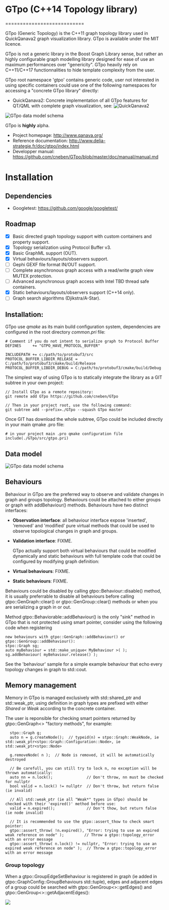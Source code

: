 # GTpo  (C++14 Topology library)
===========================

GTpo (Generic Topology) is the C++11 graph topology library used in QuickQanava2 graph visualization library. GTpo is available under the 
MIT licence.

GTpo is not a generic library in the Boost Graph Library sense, but rather an highly configurable graph modelling library designed for
ease of use an maximum performances over "genericity". GTpo heavily rely on C++11/C++17 functionnalities to hide template complexity from the user. 

GTpo root namespace 'gtpo' contains generic code, user not interested in using specific containers could use one of the following namespaces for accessing a 
"concrete GTpo library" directly:
    
* QuickQanava2: Concrete implementation of all GTpo features for QT/QML with complete graph visualization, see: ![QuickQanava2](https://github.com/cneben/QuickQanava)

![GTpo data model schema](https://github.com/cneben/QuickQanava/GTpo/blob/devel/doc/graph-datamodel.png)

GTpo is **highly** alpha.

+ Project homepage: http://www.qanava.org/
+ Reference documentation: http://www.delia-strategie.fr/doc/gtpo/index.html
+ Developper manual: https://github.com/cneben/GTpo/blob/master/doc/manual/manual.md

# Installation

## Dependencies
* Googletest: https://github.com/google/googletest/ 

## Roadmap

- [X] Basic directed graph topology support with custom containers and property support.
- [X] Topology serialization using Protocol Buffer v3.
- [X] Basic GraphML support (OUT).
- [X] Virtual behaviours/layouts/observers support.
- [ ] Gephi GEXF file format IN/OUT support.
- [ ] Complete asynchronous graph access with a read/write graph view MUTEX protection.
- [ ] Advanced asynchronous graph access with Intel TBD thread safe containers.
- [X] Static behaviours/layouts/observers support (C++14 only).
- [ ] Graph search algorithms (Djikstra/A-Star).

## Installation:
GTpo use _qmake_ as its main build configuration system, dependencies are configured in the root directory _common.pri_ file:

~~~~~~~~~~~~~{.cpp}master
# Comment if you do not intent to serialize graph to Protocol Buffer
DEFINES     += "GTPO_HAVE_PROTOCOL_BUFFER"

INCLUDEPATH += c:/path/to/protobuf3/src
PROTOCOL_BUFFER_LIBDIR_RELEASE = C:/path/to/protobuf3/cmake/build/Release
PROTOCOL_BUFFER_LIBDIR_DEBUG = C:/path/to/protobuf3/cmake/build/Debug
~~~~~~~~~~~~~

The simplest way of using GTpo is to statically integrate the library as a GIT subtree in your own project:

~~~~~~~~~~~~~{.cpp}
// Install GTpo as a remote repository:
git remote add GTpo https://github.com/cneben/GTpo

// Then in your project root, use the following command:
git subtree add --prefix=./GTpo --squash GTpo master 
~~~~~~~~~~~~~

Once GIT has download the whole subtree, GTpo could be included directly in your main
qmake .pro file:

~~~~~~~~~~~~~{.cpp}
# in your project main .pro qmake configuration file
include(./GTpo/src/gtpo.pri)
~~~~~~~~~~~~~



Data model
------------------

![GTpo data model schema](https://github.com/cneben/GTpo/blob/master/doc/graph-datamodel.png)


Behaviours
-------------

  Behaviour in GTpo are the preferred way to observe and validate changes in graph and groups topology. Behaviours could be attached to either
groups or graph with addBehaviour() methods.  Behaviours have two distinct interfaces:
+ **Observation interface**: all behaviour interface expose 'inserted', 'removed' and 'modified' pure virtual methods that could be used to
 observe topological changes in graph and groups.
+ **Validation interface**: FIXME.

   GTpo actually support both virtual behaviours that could be modified dynamically and static behaviours with full template code that could be configured
by modifying graph definition:
+ **Virtual behaviours**: FIXME.
+ **Static behaviours**: FIXME.

 Behaviours could be disabled by calling gtpo::Behaviour::disable() method, it is usually preferrable to disable all behaviours before calling gtpo::GenGraph::clear() or
 gtpo::GenGroup::clear() methods or when you are serializing a graph in or out.

 Method gtpo::Behaviorable::addBehaviour() is the only "sink" method in GTpo that is not protected using smart pointer, consider using the following code when registering 
~~~~~~~~~~~~~{.cpp}
new behaviours with gtpo::GenGraph::addBehaviour() or gtpo::GenGroup::addBehaviour():
stpo::Graph sg;
auto myBehaviour = std::make_unique< MyBehaviour >( );
sg.addBehaviour( myBehaviour.release() );
~~~~~~~~~~~~~
 
 See the 'behaviour' sample for a simple example behaviour that echo every topology changes in graph to std::cout.

Memory management
------------------

  Memory in GTpo is managed exclusively with std::shared_ptr and std::weak_ptr, using definition in graph types are prefixed with either *Shared* or *Weak* according
to the concrete container.

  The user is reponsible for checking smart pointers returned by gtpo::GenGraph<> "factory methods", for example:
~~~~~~~~~~~~~{.cpp}
  stpo::Graph g;
  auto n = g.createNode();	// typeid(n) = stpo::Graph::WeakNode, ie std::weak_ptr<stpo::Graph::Configuration::Node>, ie std::weak_ptr<stpo::Node>
  
  g.removeNode( n );  // Node is removed, it will be automatically destroyed

  // Be carefull, you can still try to lock n, no exception will be thrown automatically:
  auto nn = n.lock();	            // Don't throw, nn must be checked for nullptr
  bool valid = n.lock() != nullptr	// Don't throw, but return false (ie invalid)
  
  // All std::weak_ptr (ie all "Weak*" types in GTpo) should be checked with their 'expired()' method before use:
  valid = n.expired();			    // Don't thow, but return false (ie node invalid)
  
  // It is recommended to use the gtpo::assert_thow to check smart pointer:
  gtpo::assert_throw( !n.expired(), "Error: trying to use an expired weak reference on node" );			// Throw a gtpo::topology_error with an error message
  gtpo::assert_throw( n.lock() != nullptr, "Error: trying to use an expired weak reference on node" );  // Throw a gtpo::topology_error with an error message
~~~~~~~~~~~~~

### Group topology

When a gtpo::GroupEdgeSetBehaviour is registered in graph (ie added in gtpo::GraphConfig::GroupBehaviours std::tuple), edges and adjacent edges of a group could be searched 
with gtpo::GenGroup<>::getEdges() and gtpo::GenGroup<>::getAdjacentEdges():

![](https://github.com/cneben/QuickQanava/GTpo/blob/devel/doc/gtpo_topo_group_adjacent_edges.png)


